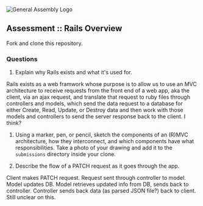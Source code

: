 ![General Assembly Logo](http://i.imgur.com/ke8USTq.png)

## Assessment :: Rails Overview

Fork and clone this repository.

### Questions
1. Explain why Rails exists and what it's used for.

Rails exists as a web framwork whose purpose is to allow us to use an MVC architecture to receive requests from the front end of a web app, aka the client, via an ajax request, and translate that request to ruby files through controllers and models, which send the data request to a database for either Create, Read, Update, or Destroy data and then work with those models and controllers to send the server response back to the client. I think?


1. Using a marker, pen, or pencil, sketch the components of an (R)MVC architecture, how they interconnect, and which components have what responsibilities. Take a photo of your drawing and add it to the `submissions` directory inside your clone.


1. Describe the flow of a PATCH request as it goes through the app.

Client makes PATCH request. Request sent through controller to model. Model updates DB. Model retrieves updated info from DB, sends back to controller. Controller sends back data (as parsed JSON file?) back to client. Still unclear on this.
